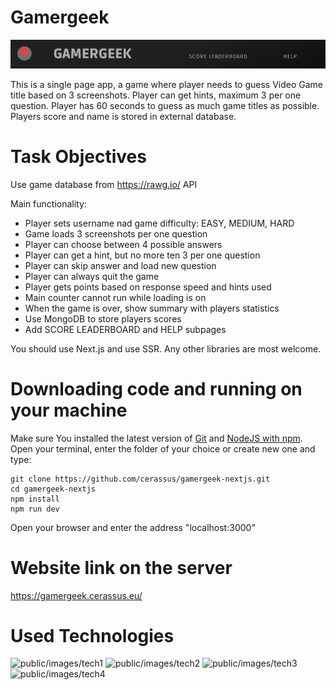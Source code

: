 # Gamergeek

![public/images/gamer](public/img/Gamer.png)

This is a single page app, a game where player needs to guess Video Game title based on 3 screenshots.
Player can get hints, maximum 3 per one question. Player has 60 seconds to guess as much game titles as possible.
Players score and name is stored in external database.

# Task Objectives

Use game database from https://rawg.io/ API

Main functionality:

- Player sets username nad game difficulty: EASY, MEDIUM, HARD
- Game loads 3 screenshots per one question
- Player can choose between 4 possible answers
- Player can get a hint, but no more ten 3 per one question
- Player can skip answer and load new question
- Player can always quit the game
- Player gets points based on response speed and hints used
- Main counter cannot run while loading is on
- When the game is over, show summary with players statistics
- Use MongoDB to store players scores
- Add SCORE LEADERBOARD and HELP subpages

You should use Next.js and use SSR. Any other libraries are most welcome.

# Downloading code and running on your machine

Make sure You installed the latest version of [Git](https://git-scm.com/downloads) and [NodeJS with npm](https://nodejs.org/en/download/).
Open your terminal, enter the folder of your choice or create new one and type:
```
git clone https://github.com/cerassus/gamergeek-nextjs.git
cd gamergeek-nextjs
npm install
npm run dev
```
Open your browser and enter the address "localhost:3000"

# Website link on the server

https://gamergeek.cerassus.eu/

# Used Technologies

![public/images/tech1](https://cerassus.eu/img/tech/mini/next.png)
![public/images/tech2](https://cerassus.eu/img/tech/mini/redux.png)
![public/images/tech3](https://cerassus.eu/img/tech/mini/styled.png)
![public/images/tech4](https://cerassus.eu/img/tech/mini/mongo.png)